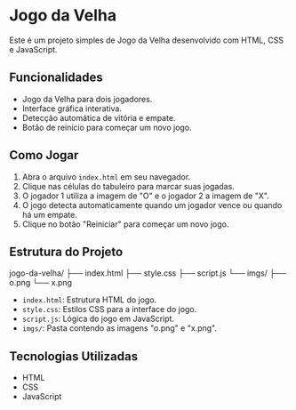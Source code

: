 # Jogo da Velha

Este é um projeto simples de Jogo da Velha desenvolvido com HTML, CSS e JavaScript.

## Funcionalidades

* Jogo da Velha para dois jogadores.
* Interface gráfica interativa.
* Detecção automática de vitória e empate.
* Botão de reinício para começar um novo jogo.

## Como Jogar

1.  Abra o arquivo `index.html` em seu navegador.
2.  Clique nas células do tabuleiro para marcar suas jogadas.
3.  O jogador 1 utiliza a imagem de "O" e o jogador 2 a imagem de "X".
4.  O jogo detecta automaticamente quando um jogador vence ou quando há um empate.
5.  Clique no botão "Reiniciar" para começar um novo jogo.

## Estrutura do Projeto

jogo-da-velha/
├── index.html
├── style.css
├── script.js
└── imgs/
├── o.png
└── x.png


* `index.html`: Estrutura HTML do jogo.
* `style.css`: Estilos CSS para a interface do jogo.
* `script.js`: Lógica do jogo em JavaScript.
* `imgs/`: Pasta contendo as imagens "o.png" e "x.png".

## Tecnologias Utilizadas

* HTML
* CSS
* JavaScript
